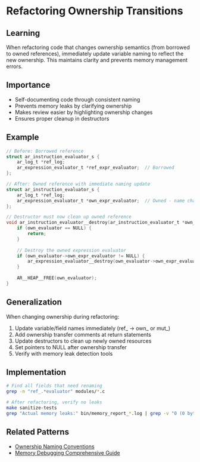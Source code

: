 # Refactoring Ownership Transitions

## Learning
When refactoring code that changes ownership semantics (from borrowed to owned references), immediately update variable naming to reflect the new ownership. This maintains clarity and prevents memory management errors.

## Importance
- Self-documenting code through consistent naming
- Prevents memory leaks by clarifying ownership
- Makes review easier by highlighting ownership changes
- Ensures proper cleanup in destructors

## Example
```c
// Before: Borrowed reference
struct ar_instruction_evaluator_s {
    ar_log_t *ref_log;
    ar_expression_evaluator_t *ref_expr_evaluator;  // Borrowed
};

// After: Owned reference with immediate naming update
struct ar_instruction_evaluator_s {
    ar_log_t *ref_log;
    ar_expression_evaluator_t *own_expr_evaluator;  // Owned - name changed
};

// Destructor must now clean up owned reference
void ar_instruction_evaluator__destroy(ar_instruction_evaluator_t *own_evaluator) {
    if (own_evaluator == NULL) {
        return;
    }
    
    // Destroy the owned expression evaluator
    if (own_evaluator->own_expr_evaluator != NULL) {
        ar_expression_evaluator__destroy(own_evaluator->own_expr_evaluator);
    }
    
    AR__HEAP__FREE(own_evaluator);
}
```

## Generalization
When changing ownership during refactoring:
1. Update variable/field names immediately (ref_ → own_ or mut_)
2. Add ownership transfer comments at return statements
3. Update destructors to clean up newly owned resources
4. Set pointers to NULL after ownership transfer
5. Verify with memory leak detection tools

## Implementation
```bash
# Find all fields that need renaming
grep -n "ref_.*evaluator" modules/*.c

# After refactoring, verify no leaks
make sanitize-tests
grep "Actual memory leaks:" bin/memory_report_*.log | grep -v "0 (0 bytes)"
```

## Related Patterns
- [Ownership Naming Conventions](ownership-naming-conventions.md)
- [Memory Debugging Comprehensive Guide](memory-debugging-comprehensive-guide.md)